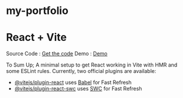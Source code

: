 ﻿# my-portfolio
# React + Vite

Source Code : [Get the code](https://buymeacoffee.com/ftcfocfw06/e/374597)
Demo : [Demo](sonikrish.com)

 
To Sum Up;
A minimal setup to get React working in Vite with HMR and some ESLint rules.
Currently, two official plugins are available:

- [@vitejs/plugin-react](https://github.com/vitejs/vite-plugin-react/blob/main/packages/plugin-react/README.md) uses [Babel](https://babeljs.io/) for Fast Refresh
- [@vitejs/plugin-react-swc](https://github.com/vitejs/vite-plugin-react-swc) uses [SWC](https://swc.rs/) for Fast Refresh

